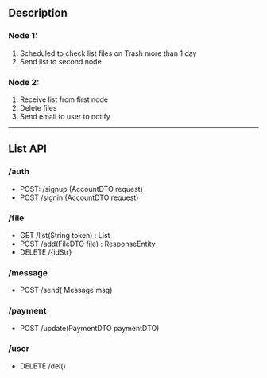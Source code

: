 ## Description
### Node 1: 
1. Scheduled to check list files on Trash more than 1 day
2. Send list to second node
### Node 2:
1. Receive list from first node
2. Delete files
3. Send email to user to notify 
------------------------
## List API 
### /auth
* POST: /signup (AccountDTO request) 
* POST /signin (AccountDTO request) 

### /file
* GET /list(String token) : List<File>
* POST /add(FileDTO file) : ResponseEntity
* DELETE /{idStr}

### /message
* POST /send( Message msg)

### /payment
* POST /update(PaymentDTO paymentDTO)

### /user
* DELETE /del()
